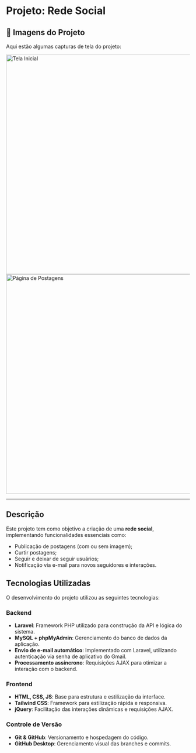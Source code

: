 # Projeto: Rede Social

## 📸 Imagens do Projeto
Aqui estão algumas capturas de tela do projeto:

<img src="caminho-para-imagem1.png" alt="Tela Inicial" width="600">
<img src="caminho-para-imagem2.png" alt="Página de Postagens" width="600">

---

## Descrição
Este projeto tem como objetivo a criação de uma **rede social**, implementando funcionalidades essenciais como:
- Publicação de postagens (com ou sem imagem);
- Curtir postagens;
- Seguir e deixar de seguir usuários;
- Notificação via e-mail para novos seguidores e interações.

## Tecnologias Utilizadas
O desenvolvimento do projeto utilizou as seguintes tecnologias:

### **Backend**
- **Laravel**: Framework PHP utilizado para construção da API e lógica do sistema.
- **MySQL + phpMyAdmin**: Gerenciamento do banco de dados da aplicação.
- **Envio de e-mail automático**: Implementado com Laravel, utilizando autenticação via senha de aplicativo do Gmail.
- **Processamento assíncrono**: Requisições AJAX para otimizar a interação com o backend.

### **Frontend**
- **HTML, CSS, JS**: Base para estrutura e estilização da interface.
- **Tailwind CSS**: Framework para estilização rápida e responsiva.
- **jQuery**: Facilitação das interações dinâmicas e requisições AJAX.

### **Controle de Versão**
- **Git & GitHub**: Versionamento e hospedagem do código.
- **GitHub Desktop**: Gerenciamento visual das branches e commits.

